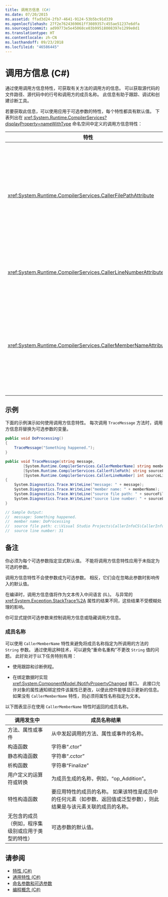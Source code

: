 ```yaml
---
title: 调用方信息 (C#)
ms.date: 07/20/2015
ms.assetid: ffad3d24-2fb7-4641-9124-53b5bc91d339
ms.openlocfilehash: 27f2e7624369061ff3089357c455ae51237e6dfa
ms.sourcegitcommit: ad99773e5e45068ce03b99518008397e1299e0d1
ms.translationtype: HT
ms.contentlocale: zh-CN
ms.lasthandoff: 09/23/2018
ms.locfileid: "46586445"
---
```

# <a name="caller-information-c"></a>调用方信息 (C#)

通过使用调用方信息特性，可获取有关方法的调用方的信息。 可以获取源代码的文件路径、源代码中的行号和调用方的成员名称。 此信息有助于跟踪、调试和创建诊断工具。

若要获取此信息，可以使用应用于可选参数的特性，每个特性都具有默认值。 下表列出在 <xref:System.Runtime.CompilerServices?displayProperty=nameWithType> 命名空间中定义的调用方信息特性：

|特性|描述|类型|
|---|---|---|
|<xref:System.Runtime.CompilerServices.CallerFilePathAttribute>|包含调用方的源文件的完整路径。 这是编译时的文件路径。|`String`|
|<xref:System.Runtime.CompilerServices.CallerLineNumberAttribute>|源文件中调用方法的行号。|`Integer`|
|<xref:System.Runtime.CompilerServices.CallerMemberNameAttribute>|调用方的方法或属性名称。 请参阅本主题后面的[成员名称](#member-names)。|`String`|

## <a name="example"></a>示例

下面的示例演示如何使用调用方信息特性。 每次调用 `TraceMessage` 方法时，调用方信息将替换为可选参数的变量。

```csharp
public void DoProcessing()
{
    TraceMessage("Something happened.");
}

public void TraceMessage(string message,
        [System.Runtime.CompilerServices.CallerMemberName] string memberName = "",
        [System.Runtime.CompilerServices.CallerFilePath] string sourceFilePath = "",
        [System.Runtime.CompilerServices.CallerLineNumber] int sourceLineNumber = 0)
{
    System.Diagnostics.Trace.WriteLine("message: " + message);
    System.Diagnostics.Trace.WriteLine("member name: " + memberName);
    System.Diagnostics.Trace.WriteLine("source file path: " + sourceFilePath);
    System.Diagnostics.Trace.WriteLine("source line number: " + sourceLineNumber);
}

// Sample Output:
//  message: Something happened.
//  member name: DoProcessing
//  source file path: c:\Visual Studio Projects\CallerInfoCS\CallerInfoCS\Form1.cs
//  source line number: 31
```

## <a name="remarks"></a>备注

你必须为每个可选参数指定显式默认值。 不能将调用方信息特性应用于未指定为可选的参数。

调用方信息特性不会使参数成为可选参数。 相反，它们会在忽略此参数时影响传入的默认值。

在编译时，调用方信息值将作为文本传入中间语言 (IL)。 与异常的 <xref:System.Exception.StackTrace%2A> 属性的结果不同，这些结果不受模糊处理的影响。

你可显式提供可选参数来控制调用方信息或隐藏调用方信息。

### <a name="member-names"></a>成员名称

可以使用 `CallerMemberName` 特性来避免将成员名称指定为所调用的方法的 `String` 参数。 通过使用这种技术，可以避免“重命名重构”不更改 `String` 值的问题。 此好处对于以下任务特别有用：

- 使用跟踪和诊断例程。

- 在绑定数据时实现 <xref:System.ComponentModel.INotifyPropertyChanged> 接口。 此接口允许对象的属性通知绑定控件该属性已更改，以便此控件能够显示更新的信息。 如果没有 `CallerMemberName` 特性，则必须将属性名称指定为文本。

以下图表显示在使用 `CallerMemberName` 特性时返回的成员名称。

|调用发生中|成员名称结果|
|-|-|
|方法、属性或事件|从中发起调用的方法、属性或事件的名称。|
|构造函数|字符串“.ctor”|
|静态构造函数|字符串“.cctor”|
|析构函数|字符串“Finalize”|
|用户定义的运算符或转换|为成员生成的名称，例如，“op_Addition”。|
|特性构造函数|要应用特性的成员的名称。 如果该特性是成员中的任何元素（如参数、返回值或泛型参数），则此结果是与该元素关联的成员的名称。|
|无包含的成员（例如，程序集级别或应用于类型的特性）|可选参数的默认值。|

## <a name="see-also"></a>请参阅

- [特性 (C#)](../../../csharp/programming-guide/concepts/attributes/index.md)
- [通用特性 (C#)](../../../csharp/programming-guide/concepts/attributes/common-attributes.md)
- [命名参数和可选参数](../../../csharp/programming-guide/classes-and-structs/named-and-optional-arguments.md)
- [编程概念 (C#)](../../../csharp/programming-guide/concepts/index.md)
